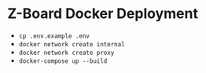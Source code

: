 # Z-Board Docker Deployment

* ```cp .env.example .env```
* ```docker network create internal```
* ```docker network create proxy```
* ```docker-compose up --build```